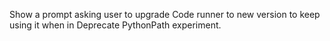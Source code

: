 Show a prompt asking user to upgrade Code runner to new version to keep using it when in Deprecate PythonPath experiment.
